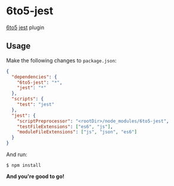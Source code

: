 # 6to5-jest

[6to5](https://github.com/6to5/6to5) [jest](https://github.com/facebook/jest) plugin

## Usage

Make the following changes to `package.json`:

```json
{
  "dependencies": {
    "6to5-jest": "*",
    "jest": "*"
  },
  "scripts": {
    "test": "jest"
  },
  "jest": {
    "scriptPreprocessor": "<rootDir>/node_modules/6to5-jest",
    "testFileExtensions": ["es6", "js"],
    "moduleFileExtensions": ["js", "json", "es6"]
  }
}
```

And run:

    $ npm install

**And you're good to go!**
